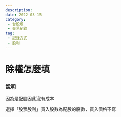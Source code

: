 ```yaml
---
description:
date: 2022-03-15
category:
 - 台股版
 - 交易紀錄
tag:
 - 記錄方式
 - 股利
---
```


# 除權怎麼填

  
### 說明

  因為是配股因此沒有成本

  選擇「股票股利」買入股數為配股的股數，買入價格不寫